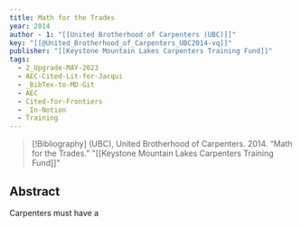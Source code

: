 ```yaml
---
title: Math for the Trades
year: 2014
author - 1: "[[United Brotherhood of Carpenters (UBC)]]"
key: "[[@United_Brotherhood_of_Carpenters_UBC2014-vq]]"
publisher: "[[Keystone Mountain Lakes Carpenters Training Fund]]"
tags:
  - 2_Upgrade-MAY-2023
  - AEC-Cited-Lit-for-Jacqui
  - _BibTex-to-MD-Git
  - AEC
  - Cited-for-Frontiers
  - _In-Notion
  - Training
---
```


> [!Bibliography]
> (UBC), United Brotherhood of Carpenters. 2014. “Math for the Trades.” "[[Keystone Mountain Lakes Carpenters Training Fund]]"

## Abstract
Carpenters must have a
